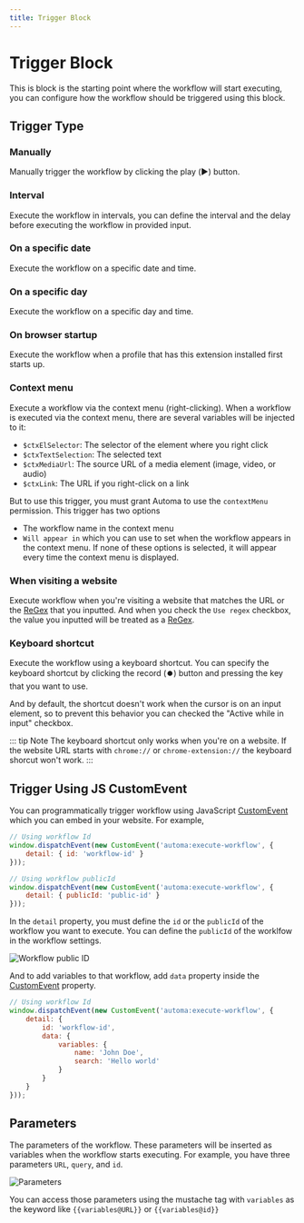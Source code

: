 ```yaml
---
title: Trigger Block
---
```


# Trigger Block
This is block is the starting point where the workflow will start executing, you can configure how the workflow should be triggered using this block.

## Trigger Type
### Manually
Manually trigger the workflow by clicking the play (▶️) button.

### Interval
Execute the workflow in intervals, you can define the interval and the delay before executing the workflow in provided input.

### On a specific date
Execute the workflow on a specific date and time.

### On a specific day
Execute the workflow on a specific day and time.

### On browser startup
Execute the workflow when a profile that has this extension installed first starts up.

### Context menu
Execute a workflow via the context menu (right-clicking). When a workflow is executed via the context menu, there are several variables will be injected to it:

- `$ctxElSelector`: The selector of the element where you right click
- `$ctxTextSelection`: The selected text
- `$ctxMediaUrl`: The source URL of a media element (image, video, or audio)
- `$ctxLink`: The URL if you right-click on a link

But to use this trigger, you must grant Automa to use the `contextMenu` permission. This trigger has two options

- The workflow name in the context menu
- `Will appear in` which you can use to set when the workflow appears in the context menu. If none of these options is selected, it will appear every time the 
context menu is displayed.

### When visiting a website
Execute workflow when you're visiting a website that matches the URL or the [ReGex](https://developer.mozilla.org/en-US/docs/Web/JavaScript/Guide/Regular_Expressions) that you inputted.
And when you check the `Use regex` checkbox, the value you inputted will be treated as a [ReGex](https://developer.mozilla.org/en-US/docs/Web/JavaScript/Guide/Regular_Expressions).

### Keyboard shortcut
Execute the workflow using a keyboard shortcut. You can specify the keyboard shortcut by clicking the record (⏺️) button and pressing the key that you want to use.

And by default, the shortcut doesn't work when the cursor is on an input element, so to prevent this behavior you can checked the "Active while in input" checkbox.

::: tip Note
The keyboard shortcut only works when you're on a website. If the website URL starts with `chrome://` or `chrome-extension://` the keyboard shorcut won't work.
:::

## Trigger Using JS CustomEvent
You can programmatically trigger workflow using JavaScript [CustomEvent](https://developer.mozilla.org/en-US/docs/Web/API/CustomEvent) which you can embed in your website. For example,
```js
// Using workflow Id
window.dispatchEvent(new CustomEvent('automa:execute-workflow', {
	detail: { id: 'workflow-id' }
}));

// Using workflow publicId
window.dispatchEvent(new CustomEvent('automa:execute-workflow', {
	detail: { publicId: 'public-id' }
}));
```
In the `detail` property, you must define the `id` or the `publicId` of the workflow you want to execute. You can define the `publicId` of the worklfow in the workflow settings. 

![Workflow public ID](https://res.cloudinary.com/chat-story/image/upload/v1660102318/automa/NVIDIA_Share_rWFjFA6ooQ_h3rtoq.png)

And to add variables to that workflow, add `data` property inside the [CustomEvent](https://developer.mozilla.org/en-US/docs/Web/API/CustomEvent) property. 
```js
// Using workflow Id
window.dispatchEvent(new CustomEvent('automa:execute-workflow', {
	detail: { 
		id: 'workflow-id',
		data: {
			variables: {
				name: 'John Doe',
				search: 'Hello world'
			}
		} 
	}
}));
```

## Parameters
The parameters of the workflow. These parameters will be inserted as variables when the workflow starts executing. For example, you have three parameters `URL`, `query`, and `id`. 

<img src="https://res.cloudinary.com/chat-story/image/upload/v1660101358/automa/NVIDIA_Share_VegY3DQG3E_un2glj.png" alt="Parameters" />

You can access those parameters using the mustache tag with `variables` as the keyword like <code v-pre>{{variables@URL}}</code> or <code v-pre>{{variables@id}}</code>